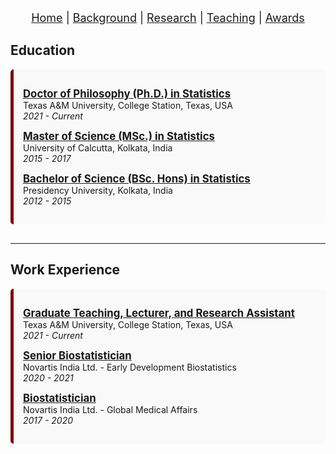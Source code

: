 <nav style="text-align:center; font-size: 18px; margin-bottom: 20px;">
  <a href="/index.html">Home</a> |
  <a href="/background.html">Background</a> |
  <a href="/research.html">Research</a> |
  <a href="/teaching.html">Teaching</a> |
  <a href="/awards.html">Awards</a> 
</nav>


## Education

<div style="margin-bottom: 30px; padding: 15px; background-color:#f9f9f9; border-left:5px solid #800000; border-radius:5px;">

<p>
  <span style="font-weight:bold; text-decoration:underline; font-size:1.2em;">Doctor of Philosophy (Ph.D.) in Statistics</span><br>
  Texas A&M University, College Station, Texas, USA<br>
  <em>2021 - Current</em>
</p>

<p>
  <span style="font-weight:bold; text-decoration:underline; font-size:1.2em;">Master of Science (MSc.) in Statistics</span><br>
  University of Calcutta, Kolkata, India<br>
  <em>2015 - 2017</em>
</p>

<p>
  <span style="font-weight:bold; text-decoration:underline; font-size:1.2em;">Bachelor of Science (BSc. Hons) in Statistics</span><br>
  Presidency University, Kolkata, India<br>
  <em>2012 - 2015</em>
</p>

</div>

---

## Work Experience

<div style="margin-bottom: 30px; padding: 15px; background-color:#f9f9f9; border-left:5px solid #800000; border-radius:5px;">

<p>
  <span style="font-weight:bold; text-decoration:underline; font-size:1.2em;">Graduate Teaching, Lecturer, and Research Assistant</span><br>
  Texas A&M University, College Station, Texas, USA<br>
  <em>2021 - Current</em>
</p>

<p>
  <span style="font-weight:bold; text-decoration:underline; font-size:1.2em;">Senior Biostatistician</span><br>
  Novartis India Ltd. - Early Development Biostatistics<br>
  <em>2020 - 2021</em>
</p>

<p>
  <span style="font-weight:bold; text-decoration:underline; font-size:1.2em;">Biostatistician</span><br>
  Novartis India Ltd. - Global Medical Affairs<br>
  <em>2017 - 2020</em>
</p>

</div>
